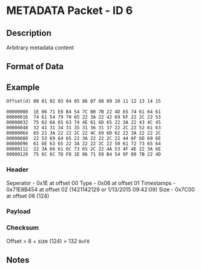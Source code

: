 # METADATA Packet - ID 6 #

## Description ##
Arbitrary metadata content

## Format of Data ##

## Example ##

```
Offset(d) 00 01 02 03 04 05 06 07 08 09 10 11 12 13 14 15

00000000  1E 06 71 E8 B4 54 7C 00 7B 22 4D 65 74 61 64 61
00000016  74 61 54 79 70 65 22 3A 22 42 69 6F 22 2C 22 53
00000032  75 62 6A 65 63 74 4E 61 6D 65 22 3A 22 43 4C 45
00000048  32 41 31 34 31 35 31 36 31 37 22 2C 22 52 61 63
00000064  65 22 3A 22 22 2C 22 4C 69 6D 62 22 3A 22 22 2C
00000080  22 53 69 64 65 22 3A 22 22 2C 22 44 6F 6D 69 6E
00000096  61 6E 63 65 22 3A 22 22 2C 22 50 61 72 73 65 64
00000112  22 3A 66 61 6C 73 65 2C 22 4A 53 4F 4E 22 3A 6E
00000128  75 6C 6C 7D F8 1E 06 71 E8 B4 54 9F 00 7B 22 4D
```

### Header ###
Seperator - 0x1E at offset 00
Type - 0x06 at offset 01
Timestamps - 0x71E8B454 at offset 02 (1421142129 or 1/13/2015 09:42:09)
Size - 0x7C00 at offset 06 (124)

### Payload ###

### Checksum ###
Offset = 8 + size (124) = 132
```` 0xF8 ````

## Notes ##